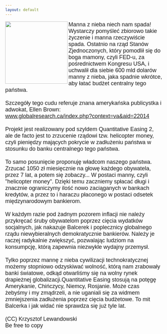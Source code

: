 ```yaml
---
layout: default
---
```

<img src="{{site.baseurl}}\articles\pictures\465.QE2.jpg"  align="left" width="200"><!--51-->
<p style="margin: 0px 0px 18px; font-size: 18px; font-family: Helvetica;">
Manna z nieba niech nam spada! Wystarczy pomyśleć zbiorowo takie życzenie i manna rzeczywiście spada. Ostatnio na rząd Stanów Zjednoczonych, który pomodlił się do boga mamony, czyli FED-u, za pośrednictwem Kongresu USA, i uchwalił dla siebie 600 mld dolarów manny z nieba, jaka spadnie wkrótce, aby łatać budżet centralny tego państwa.<br><br>Szczegóły tego cudu referuje znana amerykańska publicystka i adwokat, Ellen Brown:<br><a target="" title="" href="http://www.globalresearch.ca/index.php?context=va&amp;aid=22014">www.globalresearch.ca/index.php?context=va&amp;aid=22014</a><br><br>Projekt jest realizowany pod szyldem Quantitative Easing 2, ale de facto jest to zrzucenie rządowi tzw. helicopter money, czyli pieniędzy mających pokrycie w zadłużeniu państwa w stosunku do banku centralnego tego państwa.<br><br>To samo posunięcie proponuję władcom naszego państwa. Zrzucać 1050 zł miesięcznie na głowę każdego obywatela, przez 7 lat, a potem się zobaczy... W postaci manny, czyli "helicopter money". Dzięki temu zaczniemy spłacać długi i znacznie ograniczymy ilość nowo zaciąganych w bankach kredytów, a przez to i haraczu płaconego w postaci odsetek międzynarodowym bankierom.<br><br>W każdym razie pod żadnym pozorem inflacji nie należy przykręcać śruby obywatelom poprzez cięcia wydatków socjalnych, jak nakazuje Balcerek i poplecznicy globalnego rządu niewybieralnych demokratycznie bankierów. Należy je raczej radykalnie zwiększyć, pozwalając ludziom na konsumpcję, którą zapewnia niezwykle wydajny przemysł.<br><br>Tylko poprzez mannę z nieba cywilizacji technokratycznej możemy stopniowo odzyskiwać wolność, którą nam zrabowały banki światowe, odkąd otwarliśmy się na wolny rynek drapieżnej globalizacji.Quantitative Easing stosują na potęgę Amerykanie, Chińczycy, Niemcy, Rosjanie. Może czas żebyśmy i my zmądrzeli, a nie uganiali się za widmem zmniejszenia zadłużenia poprzez cięcia budżetowe. To mit Balcerka i jak widać nie sprawdza się już tyle lat.<br><br>(CC) Krzysztof Lewandowski<br>Be free to copy<br><br><br></p>
